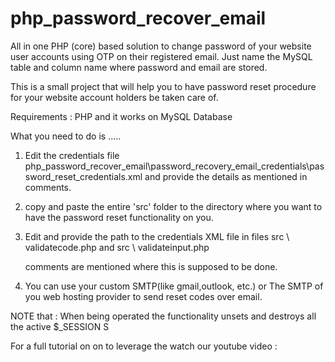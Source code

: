 # php_password_recover_email
All in one PHP (core) based solution to change password of your website user accounts using OTP on their registered email. Just name the MySQL table and column name where password and email are stored.

This is a small project that will help you to have password reset procedure for your website account holders be taken care of.

Requirements : PHP and it works on MySQL Database

What you need to do is .....

1. Edit the credentials file 
   php_password_recover_email\password_recovery_email_credentials\password_reset_credentials.xml
   and provide the details as mentioned in comments.

2. copy and paste the entire 'src' folder to the directory where you want to have the password reset functionality on you.

3. Edit and provide the path to the credentials XML file in files 
   src \ validatecode.php
   and
   src \ validateinput.php
   
   comments are mentioned where this is supposed to be done.
   
 4. You can use your custom SMTP(like gmail,outlook, etc.) or The SMTP of you web hosting provider to send reset codes over email.

NOTE that : When being operated the functionality unsets and destroys all the active $_SESSION S

For a full tutorial on on to leverage the watch our youtube video :
